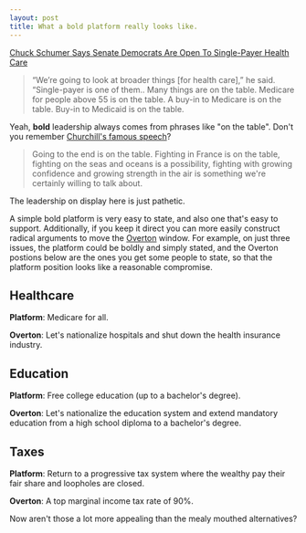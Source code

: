 ```yaml
---
layout: post
title: What a bold platform really looks like.
---
```


[Chuck Schumer Says Senate Democrats Are Open To Single-Payer Health Care](http://www.huffingtonpost.com/entry/chuck-schumer-single-payer_us_5974b05be4b00e4363e0164e)

> “We’re going to look at broader things [for health care],” he said.
> “Single-payer is one of them.. Many things are on the table. Medicare for
> people above 55 is on the table. A buy-in to Medicare is on the table.
> Buy-in to Medicaid is on the table.

Yeah, **bold** leadership always comes from phrases like "on the table". Don't
you remember [Churchill's famous
speech](http://www.telegraph.co.uk/news/winston-churchill/11366880/Winston-Churchills-10-most-important-speeches.html)?

> Going to the end is on the table. Fighting in France is on the table, fighting on the
> seas and oceans is a possibility, fighting with growing confidence and growing strength
> in the air is something we're certainly willing to talk about.

The leadership on display here is just pathetic.

A simple bold platform is very easy to state, and also one that's easy to
support. Additionally, if you keep it direct you can more easily construct
radical arguments to move the [Overton](https://en.wikipedia.org/wiki/Overton_window) window.
For example, on just three issues, the platform could be boldly and simply
stated, and the Overton postions below are the ones you get some people to
state, so that the platform position looks like a reasonable compromise.

Healthcare
----------

**Platform**: Medicare for all.

**Overton**: Let's nationalize hospitals and shut down the health insurance industry.

Education
---------

**Platform**: Free college education (up to a bachelor's degree).


**Overton**: Let's nationalize the education system and extend mandatory education from a high school diploma to a bachelor's degree.

Taxes
-----

**Platform**: Return to a progressive tax system where the wealthy pay their
fair share and loopholes are closed.

**Overton**: A top marginal income tax rate of 90%.


Now aren't those a lot more appealing than the mealy mouthed alternatives?


